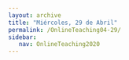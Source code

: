 ```yaml
---
layout: archive
title: "Miércoles, 29 de Abril"
permalink: /OnlineTeaching04-29/
sidebar:
   nav: OnlineTeaching2020
---
```

<!---
> **ANUNCIOS:**  
>

> **PLAN PARA HOY:**
>

> **Tarea:**
>
-->
